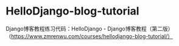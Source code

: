 # HelloDjango-blog-tutorial
Django博客教程练习代码：HelloDjango - Django博客教程（第二版）（https://www.zmrenwu.com/courses/hellodjango-blog-tutorial/）
